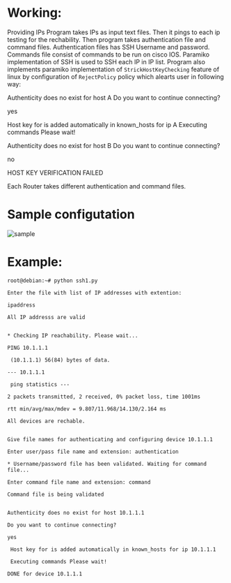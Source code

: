 # Working:

Providing IPs 
Program takes IPs as input text files.
Then it pings to each ip testing for the rechability.
Then program takes authentication file and command files.
Authentication files has SSH Username and password.
Commands file consist of commands to be run on cisco IOS.
Paramiko implementation of SSH is used to SSH each IP in IP list.
Program also implements paramiko implementation of ```StrickHostKeyChecking``` feature of linux by configuration of ```RejectPolicy``` policy which alearts user in following way:

Authenticity does no exist for host A Do you want to continue connecting?

yes

Host key for is added automatically in known_hosts for ip A Executing commands Please wait!

Authenticity does no exist for host B Do you want to continue connecting?

no

HOST KEY VERIFICATION FAILED

Each Router takes different authentication and command files.

# Sample configutation

![sample](https://user-images.githubusercontent.com/31825161/36058371-2529407e-0dec-11e8-8b96-851d9efe9880.jpg)

# Example: 
```
root@debian:~# python ssh1.py

Enter the file with list of IP addresses with extention: 

ipaddress

All IP addresss are valid


* Checking IP reachability. Please wait...

PING 10.1.1.1

 (10.1.1.1) 56(84) bytes of data.

--- 10.1.1.1

 ping statistics ---
 
2 packets transmitted, 2 received, 0% packet loss, time 1001ms

rtt min/avg/max/mdev = 9.807/11.968/14.130/2.164 ms

All devices are rechable.


Give file names for authenticating and configuring device 10.1.1.1

Enter user/pass file name and extension: authentication

* Username/password file has been validated. Waiting for command file...

Enter command file name and extension: command

Command file is being validated


Authenticity does no exist for host 10.1.1.1

Do you want to continue connecting?

yes

 Host key for is added automatically in known_hosts for ip 10.1.1.1
 
 Executing commands Please wait!
 
DONE for device 10.1.1.1
```

